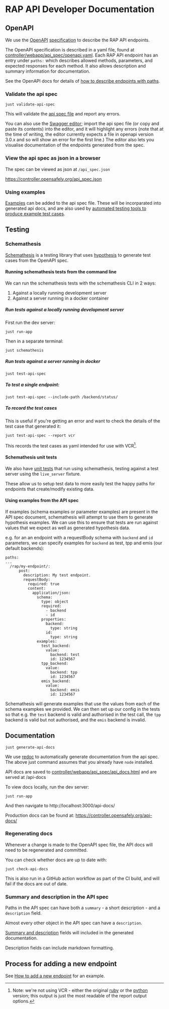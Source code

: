 # RAP API Developer Documentation

## OpenAPI

We use the [OpenAPI](https://www.openapis.org/) [specification](https://spec.openapis.org/oas/latest.html#openapi-specification) to describe the RAP API endpoints.

The OpenAPI specification is described in a yaml file, found at [controller/webapp/api_spec/openapi.yaml](openapi.yaml). Each RAP API endpoint has an entry under `paths:` which
describes allowed methods, parameters, and expected responses for each method. It also allows
description and summary information for documentation.

See the OpenAPI docs for details of [how to describe endpoints with paths](https://learn.openapis.org/specification/paths.html).


### Validate the api spec

```
just validate-api-spec
```
This will validate the [api spec file](openapi.yaml) and report any errors.

You can also use the [Swagger editor](https://editor.swagger.io/); import the api spec file
(or copy and paste its contents) into the editor, and it will highlight any errors (note that
at the time of writing, the editor currently expects a file in openapi version 3.0.x and so
will show an error for the first line.) The editor also lets you visualise documentation of the endpoints generated from the spec.


### View the api spec as json in a browser

The spec can be viewed as json at `/api_spec.json`

<https://controller.opensafely.org/api_spec.json>


### Using examples

[Examples](https://learn.openapis.org/specification/docs.html#adding-examples) can be added to the
api spec file. These will be incorparated into generated api docs, and are also used by [automated
testing tools to produce example test cases](#using-examples-from-the-api-spec).


## Testing

### Schemathesis

[Schemathesis](https://schemathesis.readthedocs.io/) is a testing library that uses [hypothesis](https://hypothesis.readthedocs.io/) to generate test cases from the
OpenAPI spec.

#### Running schemathesis tests from the command line

We can run the schemathesis tests with the schemathesis CLI in 2 ways:
1. Against a locally running development server
2. Against a server running in a docker container


##### Run tests against a locally running development server

  First run the dev server:
  ```
  just run-app
  ```

  Then in a separate terminal:
  ```
  just schemathesis
  ```

##### Run tests against a server running in docker

  ```
  just test-api-spec
  ```


##### To test a single endpoint:

```
just test-api-spec --include-path /backend/status/
```

##### To record the test cases
This is useful if you're getting an error and want to check the details
of the test case that generated it:
```
just test-api-spec --report vcr
```
This records the test cases as yaml intended for use with VCR[^1].


#### Schemathesis unit tests

We also have [unit tests](tests/controller/webapp/test_api_spec.py) that run using schemathesis,
testing against a test server using the `live_server` fixture.

These allow us to setup test data to more easily test the happy paths for endpoints that
create/modify existing data.

#### Using examples from the API spec

If examples (schema examples or parameter examples) are present in the API spec document,
schemathesis will attempt to use them to generate hypothesis examples. We can use this to
ensure that tests are run against values that we expect as well as generated hypothesis
data.

e.g. for an an endpoint with a requestBody schema with `backend` and `id` parameters, we can specify
examples for `backend` as test, tpp and emis (our default backends):
```
paths:
...
  /rap/my-endpoint/:
      post:
        description: My test endpoint.
        requestBody:
          required: true
          content:
            application/json:
              schema:
                type: object
                required:
                  - backend
                  - id
                properties:
                  backend:
                    type: string
                  id:
                    type: string
              examples:
                test_backend:
                  value:
                    backend: test
                    id: 1234567
                tpp_backend:
                  value:
                    backend: tpp
                    id: 1234567
                emis_backend:
                  value:
                    backend: emis
                    id: 1234567
```

Schemathesis will generate examples that use the values from each of the schema exampkes we provided.
We can then set up our config in the tests so that e.g. the `test` backend is valid and authorised in the test call, the `tpp` backend is valid but not authorised, and the `emis` backend is invalid.

## Documentation

```
just generate-api-docs
```

We use [redoc](https://github.com/Redocly/redoc) to automatically generate documentation from the
api spec. The above just command assumes that you already have `node` installed.


API docs are saved to [controller/webapp/api_spec/api_docs.html](controller/webapp/api_spec/api_docs.html)
and are served at /api-docs


To view docs locally, run the dev server:
```
just run-app
```

And then navigate to http://localhost:3000/api-docs/

Production docs can be found at: https://controller.opensafely.org/api-docs/


### Regenerating docs

Whenever a change is made to the OpenAPI spec file, the API docs will need to be regenerated and
committed.

You can check whether docs are up to date with:
```
just check-api-docs
```

This is also run in a GitHub action workflow as part of the CI build, and will fail if the docs
are out of date.


### Summary and description in the API spec

Paths in the API spec can have both a `summary` - a short description - and a `description` field.

Almost every other object in the API spec can have a `description`.

[Summary and description](https://learn.openapis.org/specification/docs.html#providing-documentation-and-examples) fields will included in the generated documentation.

Description fields can include markdown formatting.


## Process for adding a new endpoint

See [How to add a new endpoint](how_to_add_a_new_endpoint.md) for an example.

[^1]: Note: we're not using VCR - either the original [ruby](https://github.com/vcr/vcr) or the
[python](https://vcrpy.readthedocs.io/) version; this output is just the most readable of the
report output options.
